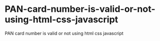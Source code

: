 # PAN-card-number-is-valid-or-not-using-html-css-javascript
PAN card number is valid or not using html css javascript
